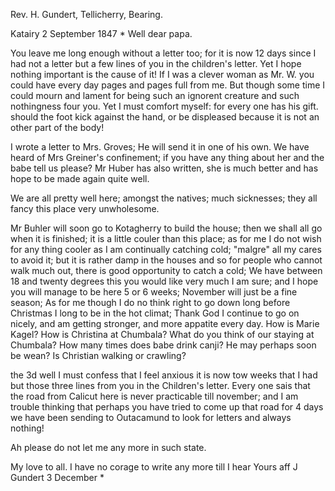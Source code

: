 Rev. H. Gundert, Tellicherry, Bearing.

 Katairy 2 September 1847
 <Thursday>*
Well dear papa.

You leave me long enough without a letter too; for it is now 12 days since I had not a letter but a few lines of you in the children's letter. Yet I hope nothing important is the cause of it! If I was a clever woman as Mr. W. you could have every day pages and pages full from me. But though some time I could mourn and lament for being such an ignorent creature and such nothingness four you. Yet I must comfort myself: for every one has his gift. should the foot kick against the hand, or be displeased because it is not an other part of the body!

I wrote a letter to Mrs. Groves; He will send it in one of his own. We have heard of Mrs Greiner's confinement; if you have any thing about her and the babe tell us please? Mr Huber has also written, she is much better and has hope to be made again quite well.

We are all pretty well here; amongst the natives; much sicknesses; they all fancy this place very unwholesome.

Mr Buhler will soon go to Kotagherry to build the house; then we shall all go when it is finished; it is a little couler than this place; as for me I do not wish for any thing cooler as I am continually catching cold; "malgre" all my cares to avoid it; but it is rather damp in the houses and so for people who cannot walk much out, there is good opportunity to catch a cold; We have between 18 and twenty degrees this you would like very much I am sure; and I hope you will manage to be here 5 or 6 weeks; November will just be a fine season; As for me though I do no think right to go down long before Christmas I long to be in the hot climat; Thank God I continue to go on nicely, and am getting stronger, and more appatite every day. 
How is Marie Kagel? How is Christina at Chumbala? What do you think of our staying at Chumbala? How many times does babe drink canji? He may perhaps soon be wean? Is Christian walking or crawling?

the 3d well I must confess that I feel anxious it is now tow weeks that I had but those three lines from you in the Children's letter. Every one sais that the road from Calicut here is never practicable till november; and I am trouble thinking that perhaps you have tried to come up that road for 4 days we have been sending to Outacamund to look for letters and always nothing!

Ah please do not let me any more in such state.

My love to all. I have no corage to write any more till I hear 
 Yours aff
 J Gundert
3 December <Septbr>*

